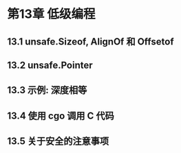 # 第13章 低级编程

## 13.1 unsafe.Sizeof, AlignOf 和 Offsetof

## 13.2 unsafe.Pointer

## 13.3 示例: 深度相等

## 13.4 使用 cgo 调用 C 代码

## 13.5 关于安全的注意事项
